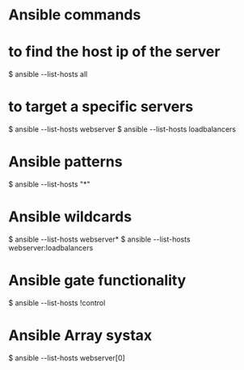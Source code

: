 # Ansible commands
# to find the host ip of the server
$ ansible --list-hosts all

# to target a specific servers
$ ansible --list-hosts webserver
$ ansible --list-hosts loadbalancers

# Ansible patterns
$ ansible --list-hosts "*"
# Ansible wildcards
$ ansible --list-hosts webserver*
$ ansible --list-hosts webserver:loadbalancers
# Ansible gate functionality
$ ansible --list-hosts \!control

# Ansible Array systax
$ ansible --list-hosts webserver[0]


